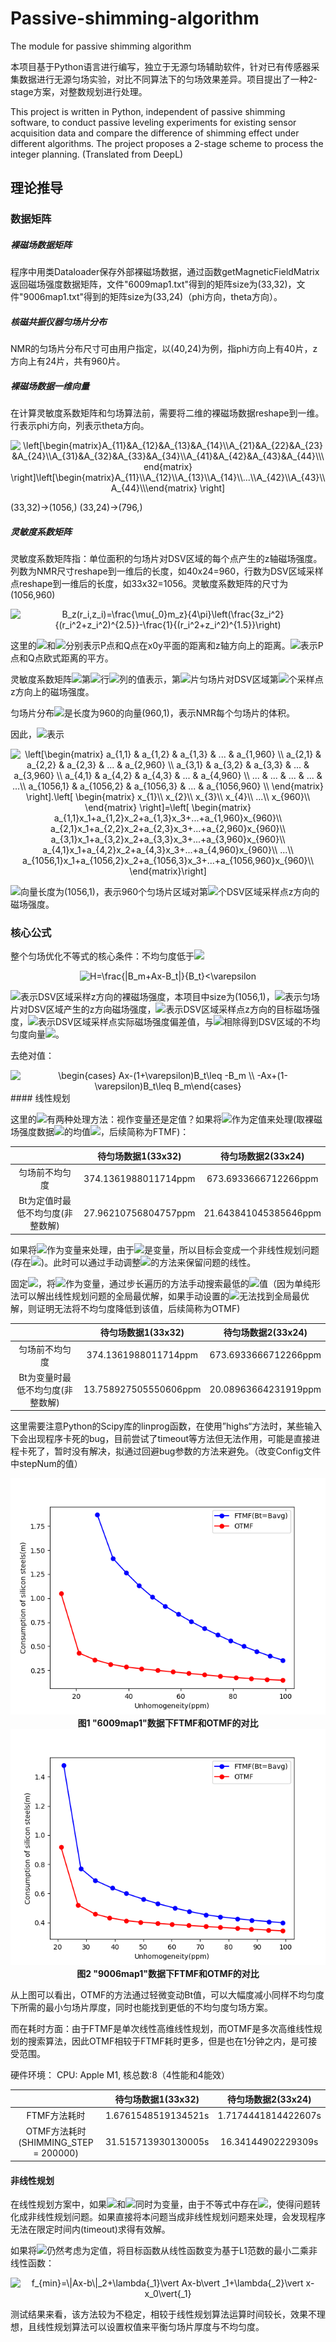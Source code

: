 # Passive-shimming-algorithm
The module for passive shimming algorithm

本项目基于Python语言进行编写，独立于无源匀场辅助软件，针对已有传感器采集数据进行无源匀场实验，对比不同算法下的匀场效果差异。项目提出了一种2-stage方案，对整数规划进行处理。

This project is written in Python, independent of passive shimming software, to conduct passive leveling experiments for existing sensor acquisition data and compare the difference of shimming effect under different algorithms. The project proposes a 2-stage scheme to process the integer planning. (Translated from DeepL)



## 理论推导

### 数据矩阵

##### 裸磁场数据矩阵

程序中用类Dataloader保存外部裸磁场数据，通过函数getMagneticFieldMatrix返回磁场强度数据矩阵，文件"6009map1.txt"得到的矩阵size为(33,32)，文件"9006map1.txt"得到的矩阵size为(33,24)（phi方向，theta方向）。



##### 核磁共振仪器匀场片分布

NMR的匀场片分布尺寸可由用户指定，以(40,24)为例，指phi方向上有40片，z方向上有24片，共有960片。



##### 裸磁场数据一维向量

在计算灵敏度系数矩阵和匀场算法前，需要将二维的裸磁场数据reshape到一维。行表示phi方向，列表示theta方向。

<div align=center>
<img src="https://latex.codecogs.com/svg.image?\left[\begin{matrix}A_{11}&A_{12}&A_{13}&A_{14}\\A_{21}&A_{22}&A_{23}&A_{24}\\A_{31}&A_{32}&A_{33}&A_{34}\\A_{41}&A_{42}&A_{43}&A_{44}\\\end{matrix}&space;\right]\left[\begin{matrix}A_{11}\\A_{12}\\A_{13}\\A_{14}\\...\\A_{42}\\A_{43}\\A_{44}\\\end{matrix}&space;\right]&space;" title="\left[\begin{matrix}A_{11}&A_{12}&A_{13}&A_{14}\\A_{21}&A_{22}&A_{23}&A_{24}\\A_{31}&A_{32}&A_{33}&A_{34}\\A_{41}&A_{42}&A_{43}&A_{44}\\\end{matrix} \right]\left[\begin{matrix}A_{11}\\A_{12}\\A_{13}\\A_{14}\\...\\A_{42}\\A_{43}\\A_{44}\\\end{matrix} \right] " />
</div>


(33,32)->(1056,)  (33,24)->(796,)



##### 灵敏度系数矩阵

灵敏度系数矩阵指：单位面积的匀场片对DSV区域的每个点产生的z轴磁场强度。列数为NMR尺寸reshape到一维后的长度，如40x24=960，行数为DSV区域采样点reshape到一维后的长度，如33x32=1056。灵敏度系数矩阵的尺寸为(1056,960)

<div align=center>
  <img src="https://latex.codecogs.com/svg.image?B_z(r_i,z_i)=\frac{\mu{_0}m_z}{4\pi}\left(\frac{3z_i^2}{(r_i^2&plus;z_i^2)^{2.5}}-\frac{1}{(r_i^2&plus;z_i^2)^{1.5}}\right)" title="B_z(r_i,z_i)=\frac{\mu{_0}m_z}{4\pi}\left(\frac{3z_i^2}{(r_i^2+z_i^2)^{2.5}}-\frac{1}{(r_i^2+z_i^2)^{1.5}}\right)" />
</div>

这里的![](https://latex.codecogs.com/svg.image?r_i)和![](https://latex.codecogs.com/svg.image?z_i)分别表示P点和Q点在x0y平面的距离和z轴方向上的距离。![](https://latex.codecogs.com/svg.image?r_i^2+z_i^2)表示P点和Q点欧式距离的平方。

灵敏度系数矩阵![](https://latex.codecogs.com/svg.image?A)第![](https://latex.codecogs.com/svg.image?i)行![](https://latex.codecogs.com/svg.image?j)列的值表示，第![](https://latex.codecogs.com/svg.image?j)片匀场片对DSV区域第![](https://latex.codecogs.com/svg.image?i)个采样点z方向上的磁场强度。

匀场片分布![](https://latex.codecogs.com/svg.image?x)是长度为960的向量(960,1)，表示NMR每个匀场片的体积。

因此，![](https://latex.codecogs.com/svg.image?Ax)表示

<div align=center>
<img src="https://latex.codecogs.com/svg.image?\left[\begin{matrix}&space;&space;a_{1,1}&space;&&space;a_{1,2}&space;&&space;a_{1,3}&space;&&space;...&space;&&space;a_{1,960}&space;\\&space;&space;a_{2,1}&space;&&space;a_{2,2}&space;&&space;a_{2,3}&space;&&space;...&space;&&space;a_{2,960}&space;\\&space;&space;a_{3,1}&space;&&space;a_{3,2}&space;&&space;a_{3,3}&space;&&space;...&space;&&space;a_{3,960}&space;\\&space;&space;a_{4,1}&space;&&space;a_{4,2}&space;&&space;a_{4,3}&space;&&space;...&space;&&space;a_{4,960}&space;\\&space;&space;...&space;&&space;...&space;&&space;...&space;&&space;...&space;&&space;...\\&space;&space;a_{1056,1}&space;&&space;a_{1056,2}&space;&&space;a_{1056,3}&space;&&space;...&space;&&space;a_{1056,960}&space;\\&space;\end{matrix}&space;\right].\left[&space;\begin{matrix}&space;&space;x_{1}\\&space;&space;x_{2}\\&space;&space;x_{3}\\&space;&space;x_{4}\\&space;&space;...\\&space;&space;x_{960}\\&space;\end{matrix}&space;\right]=\left[&space;\begin{matrix}&space;&space;a_{1,1}x_1&plus;a_{1,2}x_2&plus;a_{1,3}x_3&plus;...&plus;a_{1,960}x_{960}\\&space;&space;a_{2,1}x_1&plus;a_{2,2}x_2&plus;a_{2,3}x_3&plus;...&plus;a_{2,960}x_{960}\\&space;&space;a_{3,1}x_1&plus;a_{3,2}x_2&plus;a_{3,3}x_3&plus;...&plus;a_{3,960}x_{960}\\&space;&space;a_{4,1}x_1&plus;a_{4,2}x_2&plus;a_{4,3}x_3&plus;...&plus;a_{4,960}x_{960}\\&space;&space;...\\&space;&space;a_{1056,1}x_1&plus;a_{1056,2}x_2&plus;a_{1056,3}x_3&plus;...&plus;a_{1056,960}x_{960}\\&space;\end{matrix}\right]" title="\left[\begin{matrix} a_{1,1} & a_{1,2} & a_{1,3} & ... & a_{1,960} \\ a_{2,1} & a_{2,2} & a_{2,3} & ... & a_{2,960} \\ a_{3,1} & a_{3,2} & a_{3,3} & ... & a_{3,960} \\ a_{4,1} & a_{4,2} & a_{4,3} & ... & a_{4,960} \\ ... & ... & ... & ... & ...\\ a_{1056,1} & a_{1056,2} & a_{1056,3} & ... & a_{1056,960} \\ \end{matrix} \right].\left[ \begin{matrix} x_{1}\\ x_{2}\\ x_{3}\\ x_{4}\\ ...\\ x_{960}\\ \end{matrix} \right]=\left[ \begin{matrix} a_{1,1}x_1+a_{1,2}x_2+a_{1,3}x_3+...+a_{1,960}x_{960}\\ a_{2,1}x_1+a_{2,2}x_2+a_{2,3}x_3+...+a_{2,960}x_{960}\\ a_{3,1}x_1+a_{3,2}x_2+a_{3,3}x_3+...+a_{3,960}x_{960}\\ a_{4,1}x_1+a_{4,2}x_2+a_{4,3}x_3+...+a_{4,960}x_{960}\\ ...\\ a_{1056,1}x_1+a_{1056,2}x_2+a_{1056,3}x_3+...+a_{1056,960}x_{960}\\ \end{matrix}\right]" />
</div>

![](https://latex.codecogs.com/svg.image?Ax)向量长度为(1056,1)，表示960个匀场片区域对第![](https://latex.codecogs.com/svg.image?i)个DSV区域采样点z方向的磁场强度。



### 核心公式

整个匀场优化不等式的核心条件：不均匀度低于![](https://latex.codecogs.com/svg.image?\varepsilon)

<div align=center>
  <img src="https://latex.codecogs.com/svg.image?H=\frac{|B_m&plus;Ax-B_t|}{B_t}<\varepsilon" title="H=\frac{|B_m+Ax-B_t|}{B_t}<\varepsilon" />
</div>

![](https://latex.codecogs.com/svg.image?B_m)表示DSV区域采样z方向的裸磁场强度，本项目中size为(1056,1)，![](https://latex.codecogs.com/svg.image?Ax)表示匀场片对DSV区域产生的z方向磁场强度，![](https://latex.codecogs.com/svg.image?B_t)表示DSV区域采样点z方向的目标磁场强度，![](https://latex.codecogs.com/svg.image?|B_m+Ax-B_t|)表示DSV区域采样点实际磁场强度偏差值，与![](https://latex.codecogs.com/svg.image?B_t)相除得到DSV区域的不均匀度向量![](https://latex.codecogs.com/svg.image?H)。

去绝对值：

<div align=center>
  <img src="https://latex.codecogs.com/svg.image?\begin{cases}&space;Ax-(1&plus;\varepsilon)B_t\leq&space;-B_m&space;\\&space;-Ax&plus;(1-\varepsilon)B_t\leq&space;B_m\end{cases}" title="\begin{cases} Ax-(1+\varepsilon)B_t\leq -B_m \\ -Ax+(1-\varepsilon)B_t\leq B_m\end{cases}" />
</div>
#### 线性规划

这里的![](https://latex.codecogs.com/svg.image?B_t)有两种处理方法：视作变量还是定值？如果将![](https://latex.codecogs.com/svg.image?B_t)作为定值来处理(取裸磁场强度数据![](https://latex.codecogs.com/svg.image?B_m)的均值![](https://latex.codecogs.com/svg.image?B_{avg})，后续简称为FTMF)：

|                                  |  待匀场数据1(33x32)  |  待匀场数据2(33x24)   |
| :------------------------------: | :------------------: | :-------------------: |
|          匀场前不均匀度          | 374.1361988011714ppm | 673.6933666712266ppm  |
| Bt为定值时最低不均匀度(非整数解) | 27.96210756804757ppm | 21.643841045385646ppm |

如果将![](https://latex.codecogs.com/svg.image?B_t)作为变量来处理，由于![](https://latex.codecogs.com/svg.image?\varepsilon)是变量，所以目标会变成一个非线性规划问题(存在![](https://latex.codecogs.com/svg.image?\varepsilon{B_t}))。此时可以通过手动调整![](https://latex.codecogs.com/svg.image?\varepsilon)的方法来保留问题的线性。

固定![](https://latex.codecogs.com/svg.image?\varepsilon)，将![](https://latex.codecogs.com/svg.image?B_t)作为变量，通过步长遍历的方法手动搜索最低的![](https://latex.codecogs.com/svg.image?\varepsilon)值（因为单纯形法可以解出线性规划问题的全局最优解，如果手动设置的![](https://latex.codecogs.com/svg.image?\varepsilon)无法找到全局最优解，则证明无法将不均匀度降低到该值，后续简称为OTMF)

|                                  |  待匀场数据1(33x32)   |  待匀场数据2(33x24)  |
| :------------------------------: | :-------------------: | :------------------: |
|          匀场前不均匀度          | 374.1361988011714ppm  | 673.6933666712266ppm |
| Bt为变量时最低不均匀度(非整数解) | 13.758927505550606ppm | 20.08963664231919ppm |

这里需要注意Python的Scipy库的linprog函数，在使用”highs“方法时，某些输入下会出现程序卡死的bug，目前尝试了timeout等方法但无法作用，可能是直接进程卡死了，暂时没有解决，拟通过回避bug参数的方法来避免。（改变Config文件中stepNum的值）

<div align=center>
  <img src="https://github.com/YueZhangX/Passive-shimming-algorithm/blob/main/resources/ImageFiles/6009map1_hom%26x_linear.png" title="数据1的FTMF和OTMF对比"/>
  <br/>
  <strong>
    图1 "6009map1"数据下FTMF和OTMF的对比
  </strong>
  <br/>
  <img src="https://github.com/YueZhangX/Passive-shimming-algorithm/blob/main/resources/ImageFiles/9006map1_hom%26x_linear.png" title="数据2的FTMF和OTMF对比"/>
  <br/>
  <strong>
    图2 "9006map1"数据下FTMF和OTMF的对比
  </strong>
</div>



从上图可以看出，OTMF的方法通过轻微变动Bt值，可以大幅度减小同样不均匀度下所需的最小匀场片厚度，同时也能找到更低的不均匀度匀场方案。

而在耗时方面：由于FTMF是单次线性高维线性规划，而OTMF是多次高维线性规划的搜索算法，因此OTMF相较于FTMF耗时更多，但是也在1分钟之内，是可接受范围。

硬件环境： CPU: Apple M1, 核总数:8（4性能和4能效）

|                                      | 待匀场数据1(33x32)  | 待匀场数据2(33x24)  |
| :----------------------------------: | :-----------------: | :-----------------: |
|             FTMF方法耗时             | 1.6761548519134521s | 1.7174441814422607s |
| OTMF方法耗时(SHIMMING_STEP = 200000) | 31.515713930130005s | 16.34144902229309s  |

#### 非线性规划

在线性规划方案中，如果![](https://latex.codecogs.com/svg.image?B_t)和![](https://latex.codecogs.com/svg.image?\varepsilon)同时为变量，由于不等式中存在![](https://latex.codecogs.com/svg.image?\varepsilon{B_t})，使得问题转化成非线性规划问题。如果直接将本问题当成非线性规划问题来处理，会发现程序无法在限定时间内(timeout)求得有效解。



如果将![](https://latex.codecogs.com/svg.image?B_t)仍然考虑为定值，将目标函数从线性函数变为基于L1范数的最小二乘非线性函数：

<div align=center>
  <img src="https://latex.codecogs.com/svg.image?f_{min}=\|Ax-b\|_2&plus;\lambda{_1}\vert&space;Ax-b\vert&space;_1&plus;\lambda{_2}\vert&space;x-x_0\vert{_1}" title="f_{min}=\|Ax-b\|_2+\lambda{_1}\vert Ax-b\vert _1+\lambda{_2}\vert x-x_0\vert{_1}" />
</div>

测试结果来看，该方法较为不稳定，相较于线性规划算法运算时间较长，效果不理想，且线性规划算法可以设置权值来平衡匀场片厚度与不均匀度。




